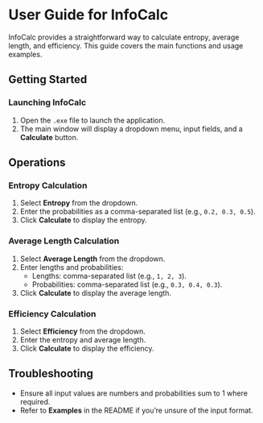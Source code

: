 # User Guide for InfoCalc

InfoCalc provides a straightforward way to calculate entropy, average length, and efficiency. This guide covers the main functions and usage examples.

## Getting Started

### Launching InfoCalc
1. Open the `.exe` file to launch the application.
2. The main window will display a dropdown menu, input fields, and a **Calculate** button.

## Operations

### Entropy Calculation
1. Select **Entropy** from the dropdown.
2. Enter the probabilities as a comma-separated list (e.g., `0.2, 0.3, 0.5`).
3. Click **Calculate** to display the entropy.

### Average Length Calculation
1. Select **Average Length** from the dropdown.
2. Enter lengths and probabilities:
    - Lengths: comma-separated list (e.g., `1, 2, 3`).
    - Probabilities: comma-separated list (e.g., `0.3, 0.4, 0.3`).
3. Click **Calculate** to display the average length.

### Efficiency Calculation
1. Select **Efficiency** from the dropdown.
2. Enter the entropy and average length.
3. Click **Calculate** to display the efficiency.

## Troubleshooting

- Ensure all input values are numbers and probabilities sum to 1 where required.
- Refer to **Examples** in the README if you’re unsure of the input format.
